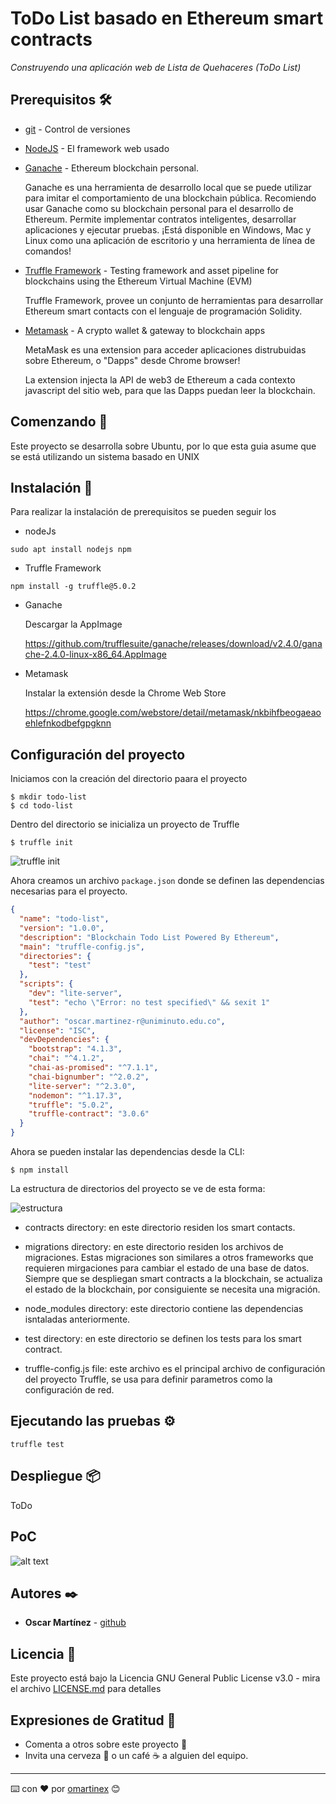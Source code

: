 # ToDo List basado en Ethereum smart contracts

_Construyendo una aplicación web de Lista de Quehaceres (ToDo List)_

## Prerequisitos 🛠️

* [git](https://git-scm.com/) - Control de versiones

* [NodeJS](https://nodejs.org/es/) - El framework web usado

* [Ganache](https://www.trufflesuite.com/ganache) - Ethereum blockchain personal.

    Ganache es una herramienta de desarrollo local que se puede utilizar para imitar el comportamiento de una blockchain pública. Recomiendo usar Ganache como su blockchain personal para el desarrollo de Ethereum. Permite implementar contratos inteligentes, desarrollar aplicaciones y ejecutar pruebas. ¡Está disponible en Windows, Mac y Linux como una aplicación de escritorio y una herramienta de línea de comandos!

* [Truffle Framework](https://www.trufflesuite.com/) - Testing framework and asset pipeline for blockchains using the Ethereum Virtual Machine (EVM)

    Truffle Framework, provee un conjunto de herramientas para desarrollar Ethereum smart contacts con el lenguaje de programación Solidity.

* [Metamask](https://metamask.io/) - A crypto wallet & gateway to blockchain apps

    MetaMask es una extension para acceder aplicaciones distrubuidas sobre Ethereum, o "Dapps" desde Chrome browser!

    La extension injecta la API de web3 de Ethereum a cada contexto javascript del sitio web, para que las Dapps puedan leer la blockchain.

## Comenzando 🚀

Este proyecto se desarrolla sobre Ubuntu, por lo que esta guia asume que se está utilizando un sistema basado en UNIX

## Instalación 🔧

Para realizar la instalación de prerequisitos se pueden seguir los 


* nodeJs

```console
sudo apt install nodejs npm
```

* Truffle Framework

```console
npm install -g truffle@5.0.2
```

* Ganache

    Descargar la AppImage 

    https://github.com/trufflesuite/ganache/releases/download/v2.4.0/ganache-2.4.0-linux-x86_64.AppImage

* Metamask

    Instalar la extensión desde la Chrome Web Store 

    https://chrome.google.com/webstore/detail/metamask/nkbihfbeogaeaoehlefnkodbefgpgknn

## Configuración del proyecto

Iniciamos con la creación del directorio paara el proyecto

```console
$ mkdir todo-list
$ cd todo-list
```

Dentro del directorio se inicializa un proyecto de Truffle

```console
$ truffle init
```
![truffle init](https://i.ibb.co/PgJPsWd/truffle-init.png)

Ahora creamos un archivo `package.json` donde se definen las dependencias necesarias para el proyecto.

```json
{
  "name": "todo-list",
  "version": "1.0.0",
  "description": "Blockchain Todo List Powered By Ethereum",
  "main": "truffle-config.js",
  "directories": {
    "test": "test"
  },
  "scripts": {
    "dev": "lite-server",
    "test": "echo \"Error: no test specified\" && sexit 1"
  },
  "author": "oscar.martinez-r@uniminuto.edu.co",
  "license": "ISC",
  "devDependencies": {
    "bootstrap": "4.1.3",
    "chai": "^4.1.2",
    "chai-as-promised": "^7.1.1",
    "chai-bignumber": "^2.0.2",
    "lite-server": "^2.3.0",
    "nodemon": "^1.17.3",
    "truffle": "5.0.2",
    "truffle-contract": "3.0.6"
  }
}
```

Ahora se pueden instalar las dependencias desde la CLI:

```console
$ npm install
```
La estructura de directorios del proyecto se ve de esta forma:

![estructura](https://i.ibb.co/DGbrWZ5/Captura-de-pantalla-de-2020-05-30-19-47-59.png)

* contracts directory: en este directorio residen los smart contacts.

* migrations directory: en este directorio residen los archivos de migraciones. Estas migraciones son similares a otros frameworks que requieren mirgaciones para cambiar el estado de una base de datos. Siempre que se despliegan smart contracts a la blockchain, se actualiza el estado de la blockchain, por consiguiente se necesita una migración.

* node_modules directory: este directorio contiene las dependencias isntaladas anteriormente.

* test directory: en este directorio se definen los tests para los smart contract.

* truffle-config.js file: este archivo es el principal archivo de configuración del proyecto Truffle, se usa para definir parametros como la configuración de red.

## Ejecutando las pruebas ⚙️

```shell
truffle test
```

## Despliegue 📦

ToDo

## PoC 

![alt text](https://i.ibb.co/kHRjhWh/poc.gif)

## Autores ✒️

* **Oscar Martínez** - [github](https://github.com/omartinex)

## Licencia 📄

Este proyecto está bajo la Licencia GNU General Public License v3.0 - mira el archivo [LICENSE.md](LICENSE.md) para detalles

## Expresiones de Gratitud 🎁

* Comenta a otros sobre este proyecto 📢
* Invita una cerveza 🍺 o un café ☕ a alguien del equipo.



---
⌨️ con ❤️ por [omartinex](https://github.com/omartinex) 😊